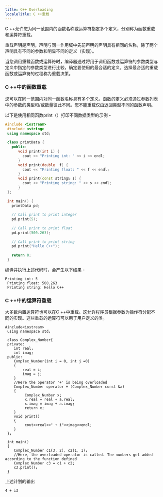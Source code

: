 ```yaml
---
title: C++ Overloading
localeTitle: C ++重载
---
```

C ++允许您为同一范围内的函数名称或运算符指定多个定义，分别称为函数重载和运算符重载。

重载声明是声明，声明与同一作用域中先前声明的声明具有相同的名称，除了两个声明具有不同的参数和明显不同的定义（实现）。

当您调用重载函数或运算符时，编译器通过将用于调用函数或运算符的参数类型与定义中指定的参数类型进行比较，确定要使用的最合适的定义。选择最合适的重载函数或运算符的过程称为重载决策。

### C ++中的函数重载

您可以在同一范围内对同一函数名称具有多个定义。函数的定义必须通过参数列表中的参数的类型和/或数量彼此不同。您不能重载仅由返回类型不同的函数声明。

以下是使用相同函数print（）打印不同数据类型的示例 -

```cpp
#include <iostream> 
 #include <string> 
 using namespace std; 
 
 class printData { 
   public: 
      void print(int i) { 
        cout << "Printing int: " << i << endl; 
      } 
      void print(double  f) { 
        cout << "Printing float: " << f << endl; 
      } 
      void print(const string& s) { 
        cout << "Printing string: " << s << endl; 
      } 
 }; 
 
 int main() { 
   printData pd; 
 
   // Call print to print integer 
   pd.print(5); 
 
   // Call print to print float 
   pd.print(500.263); 
 
   // Call print to print string 
   pd.print("Hello C++"); 
 
   return 0; 
 } 
```

编译并执行上述代码时，会产生以下结果 -
```
Printing int: 5 
 Printing float: 500.263 
 Printing string: Hello C++ 
```

### C ++中的运算符重载

大多数内置运算符也可以在C ++中重载。这允许程序员根据参数为操作符分配不同的实现。这些重载的运算符可以用于用户定义的类。
```
#include<iostream> 
 using namespace std; 
 
 class Complex_Number{ 
 private: 
    int real; 
    int imag; 
 public: 
    Complex_Number(int i = 0, int j =0) 
    { 
        real = i; 
        imag = j; 
    } 
    //Here the operator '+' is being overloaded 
    Complex_Number operator + (Complex_Number const &a) 
    { 
         Complex_Number x; 
         x.real = real + a.real; 
         x.imag = imag + a.imag; 
         return x; 
    } 
    void print() 
    { 
         cout<<real<<" + i"<<imag<<endl; 
    } 
 }; 
 
 int main() 
 { 
    Complex_Number c1(3, 2), c2(1, 1); 
    //Here, the overloaded operator is called. The numbers get added according to the function defined 
    Complex_Number c3 = c1 + c2; 
    c3.print(); 
 } 
```

上述计划的输出
```
4 + i3 

```